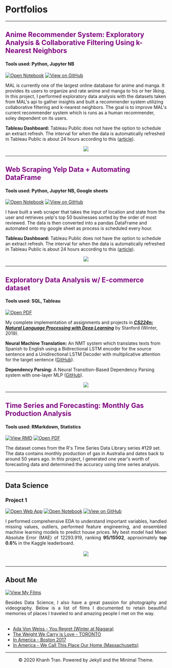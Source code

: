 # Portfolios
---
<h2 style="color:purple;">Anime Recommender System: Exploratory Analysis & Collaborative Filtering Using k-Nearest Neighbors</h2>

#### Tools used: Python, Jupyter NB

[![Open Notebook](https://img.shields.io/badge/Jupyter-Open_Notebook-blue?logo=Jupyter)](https://htmlpreview.github.io/?https://github.com/ohayosua/yosuajsaputra/blob/main/projects/Anime%20Recommender.html)
[![View on GitHub](https://img.shields.io/badge/GitHub-View_on_GitHub-blue?logo=GitHub)](https://github.com/ohayosua/yosuajsaputra/blob/main/projects/Anime%20Recommender.ipynb)

MAL is currently one of the largest online database for anime and manga. It provides its users to organize and rate anime and manga to his or her liking. In this project, I performed exploratory data analysis with the datasets taken from MAL's api to gather insights and built a recommender system utilizing collaborative filtering and k-nearest neighbors. The goal is to improve MAL's current recommender system which is runs as a human recommender, soley dependent on its users. 

**Tableau Dashboard:** Tableau Public does not have the option to schedule an extract refresh. The interval for when the data is automatically refreshed in Tableau Public is about 24 hours according to this ([article](https://michelburnett27.medium.com/using-google-sheets-with-tableau-public-509b853b116#:~:text=The%20interval%20for%20when%20the,your%20saved%20Tableau%20Public%20page.)). 

<center><img src="images/nlp.png"/></center>

---
<h2 style="color:purple;">Web Scraping Yelp Data + Automating DataFrame</h2>

#### Tools used: Python, Jupyter NB, Google sheets

[![Open Notebook](https://img.shields.io/badge/Jupyter-Open_Notebook-blue?logo=Jupyter)](https://htmlpreview.github.io/?https://github.com/ohayosua/yosuajsaputra/blob/main/projects/Yelp%20Web%20Scraping%20Project.html)
[![View on GitHub](https://img.shields.io/badge/GitHub-View_on_GitHub-blue?logo=GitHub)](https://github.com/ohayosua/yosuajsaputra/blob/main/projects/Yelp%20Web%20Scraping%20Project.ipynb)

I have built a web scraper that takes the input of location and state from the user and retrieves yelp's top 50 businesses sorted by the order of most reviewed. The data is then converted into a pandas DataFrame and automated onto my google sheet as process is scheduled every hour. 

**Tableau Dashboard:** Tableau Public does not have the option to schedule an extract refresh. The interval for when the data is automatically refreshed in Tableau Public is about 24 hours according to this ([article](https://michelburnett27.medium.com/using-google-sheets-with-tableau-public-509b853b116#:~:text=The%20interval%20for%20when%20the,your%20saved%20Tableau%20Public%20page.)). 

<center><img src="images/nlp.png"/></center>

---
<h2 style="color:purple;">Exploratory Data Analysis w/ E-commerce dataset</h2>


#### Tools used: SQL, Tableau

[![Open PDF](https://img.shields.io/badge/PDF-Open_PDF-blue?logo=adobe-acrobat-reader&logoColor=white)](projects/Brazil%20E-commerce%20project.pdf)

My complete implementation of assignments and projects in [***CS224n: Natural Language Processing with Deep Learning***](http://web.stanford.edu/class/cs224n/) by Stanford (Winter, 2019).

**Neural Machine Translation:** An NMT system which translates texts from Spanish to English using a Bidirectional LSTM encoder for the source sentence and a Unidirectional LSTM Decoder with multiplicative attention for the target sentence ([GitHub](https://github.com/chriskhanhtran/CS224n-NLP-Solutions/tree/master/assignments/)).

**Dependency Parsing:** A Neural Transition-Based Dependency Parsing system with one-layer MLP ([GitHub](https://github.com/chriskhanhtran/CS224n-NLP-Assignments/tree/master/assignments/a3)).

<center><img src="images/nlp.png"/></center>

---
<h2 style="color:purple;">Time Series and Forecasting: Monthly Gas Production Analysis</h2>


#### Tools used: RMarkdown, Statistics

[![View RMD](https://img.shields.io/badge/RMD-View_RMD-blue?logo=GitHub)](https://github.com/ohayosua/yosuajsaputra/blob/main/projects/TIME%20SERIES%20ANALYSIS%20GAS.Rmd)
[![Open PDF](https://img.shields.io/badge/PDF-Open_PDF-blue?logo=adobe-acrobat-reader&logoColor=white)](projects/TIME-SERIES-ANALYSIS-GAS.pdf)

The dataset comes from the R's Time Series Data Library series #129 set. The data contains monthly production of gas in Australia and dates back to around 50 years ago. In this project, I generated one year's worth of forecasting data and determined the accuracy using time series analysis.

---
## Data Science

### Project 1

[![Open Web App](https://img.shields.io/badge/Heroku-Open_Web_App-blue?logo=Heroku)](http://credit-risk.herokuapp.com/)
[![Open Notebook](https://img.shields.io/badge/Jupyter-Open_Notebook-blue?logo=Jupyter)](https://github.com/chriskhanhtran/credit-risk-prediction/blob/master/documents/Notebook.ipynb)
[![View on GitHub](https://img.shields.io/badge/GitHub-View_on_GitHub-blue?logo=GitHub)](https://github.com/chriskhanhtran/credit-risk-prediction)

<div style="text-align: justify">I performed comprehensive EDA to understand important variables, handled missing values, outliers, performed feature engineering, and ensembled machine learning models to predict house prices. My best model had Mean Absolute Error (MAE) of 12293.919, ranking <b>95/15502</b>, approximately <b>top 0.6%</b> in the Kaggle leaderboard.</div>
<br>
<center><img src="images/ames-house-price.jpg"/></center>
<br>

---
## About Me

[![View My Films](https://img.shields.io/badge/YouTube-View_My_Films-grey?logo=youtube&labelColor=FF0000)](https://www.youtube.com/watch?v=vfZwdEWgUPE)

<div style="text-align: justify">Besides Data Science, I also have a great passion for photography and videography. Below is a list of films I documented to retain beautiful memories of places I traveled to and amazing people I met on the way.</div>
<br>

- [Ada Von Weiss - You Regret (Winter at Niagara)](https://www.youtube.com/watch?v=-5esqvmPnHI)
- [The Weight We Carry is Love - TORONTO](https://www.youtube.com/watch?v=vfZwdEWgUPE)
- [In America - Boston 2017](https://www.youtube.com/watch?v=YdXufiebgyc)
- [In America - We Call This Place Our Home (Massachusetts)](https://www.youtube.com/watch?v=jzfcM_iO0FU)

---
<center>© 2020 Khanh Tran. Powered by Jekyll and the Minimal Theme.</center>
